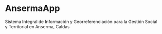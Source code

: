 # AnsermaApp
Sistema Integral de Información y Georreferenciación para la Gestión Social y Territorial en Anserma, Caldas
